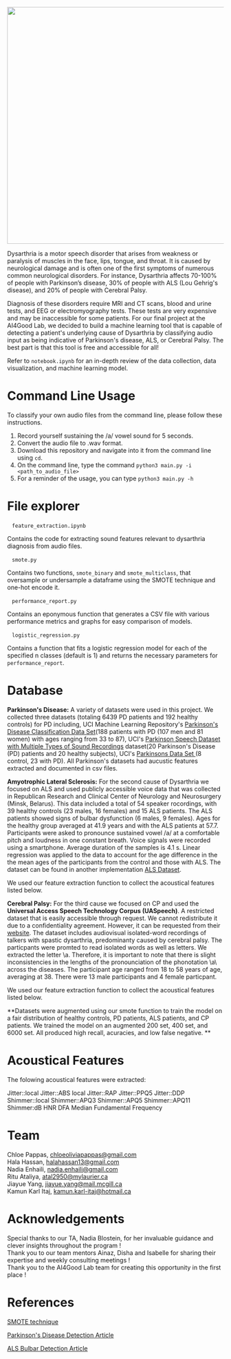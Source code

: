 <p align="center">
  <img width="550" src="https://user-images.githubusercontent.com/49031258/122465135-b89f9c00-cf85-11eb-9e3b-b123e2dcae44.jpg">
</p>

Dysarthria is a motor speech disorder that arises from weakness or paralysis of muscles in the face, lips, tongue, and throat. It is caused by neurological damage and is often one of the first symptoms of numerous common neurological disorders. For instance, Dysarthria affects 70-100% of people with Parkinson’s disease, 30% of people with ALS (Lou Gehrig's disease), and 20% of people with Cerebral Palsy. 

Diagnosis of these disorders require MRI and CT scans, blood and urine tests, and EEG or electromyography tests. These tests are very expensive and may be inaccessible for some patients. For our final project at the AI4Good Lab, we decided to build a machine learning tool that is capable of detecting a patient's underlying cause of Dysarthria by classifying audio input as being indicative of Parkinson's disease, ALS, or Cerebral Palsy. The best part is that this tool is free and accessible for all!

Refer to `notebook.ipynb` for an in-depth review of the data collection, data visualization, and machine learning model.

# Command Line Usage
To classify your own audio files from the command line, please follow these instructions.  
1. Record yourself sustaining the /a/ vowel sound for 5 seconds. 
2. Convert the audio file to .wav format.
3. Download this repository and navigate into it from the command line using ```cd```.
4. On the command line, type the command ``` python3 main.py -i <path_to_audio_file> ```
5. For a reminder of the usage, you can type ``` python3 main.py -h ```

# File explorer
` ` ` feature_extraction.ipynb ` ` ` 

Contains the code for extracting sound features relevant to dysarthria diagnosis from audio files.

 ` ` ` smote.py ` ` `

Contains two functions, `smote_binary` and `smote_multiclass`, that oversample or undersample a dataframe using the SMOTE technique and one-hot encode it.

` ` ` performance_report.py ` ` `

Contains an eponymous function that generates a CSV file with various performance metrics and graphs for easy comparison of models.

` ` ` logistic_regression.py ` ` `

Contains a function that fits a logistic regression model for each of the specified n classes (default is 1) and returns the necessary parameters for `performance_report`.


# Database
**Parkinson's Disease:**
A variety of datasets were used in this project. We collected three datasets (totaling 6439 PD patients and 192 healthy controls) for PD including, UCI Machine Learning Repository's [Parkinson's Disease Classification Data Set](https://archive.ics.uci.edu/ml/datasets/Parkinson%27s+Disease+Classification)(188 patients with PD (107 men and 81 women) with ages ranging from 33 to 87), UCI's [Parkinson Speech Dataset with Multiple Types of Sound Recordings](https://archive.ics.uci.edu/ml/datasets/Parkinson+Speech+Dataset+with++Multiple+Types+of+Sound+Recordings#) dataset(20 Parkinson's Disease (PD) patients and 20 healthy subjects), UCI's [Parkinsons Data Set ](https://archive.ics.uci.edu/ml/datasets/parkinsons)(8 control, 23 with PD). All Parkinson's datasets had aucustic features extracted and documented in csv files. 

**Amyotrophic Lateral Sclerosis:**
For the second cause of Dysarthria we focused on ALS and used publicly accessible voice data that was collected in Republican Research and Clinical Center of Neurology and Neurosurgery (Minsk, Belarus). This data included a total of  54 speaker rocordings, with 39 healthy controls (23 males, 16 females) and 15 ALS patients. The ALS patients showed signs of bulbar dysfunction (6 males, 9 females). Ages for the healthy group averaged at 41.9 years and with the ALS patients at 57.7. Participants were asked to pronounce sustained vowel /a/ at a comfortable pitch and loudness in one constant breath. Voice signals were recorded using a smartphone. Average duration of the samples is 4.1 s. Linear regression was applied to the data to account for the age difference in the the mean ages of the participants from the control and those with ALS. The dataset can be found in another implementation [ALS Dataset](https://github.com/Mak-Sim/Troparion/tree/master/SPA2019).

We used our feature extraction function to collect the acoustical features listed below. 

**Cerebral Palsy:**
For the third cause we focused on CP and used the **Universal Access Speech Technology Corpus (UASpeech)**. A restricted dataset that is easily accessible through request. We cannot redistribute it due to a confidentiality agreement. However, it can be requested from their [website](http://isle.illinois.edu/sst/data/UASpeech/index.html). The dataset includes audiovisual isolated-word recordings of talkers with spastic dysarthria, predominanty caused by cerebral palsy. The particpants were promted to read isolated words as well as letters. We extracted the letter \a\. Therefore, it is important to note that there is slight inconsistencies in the lengths of the pronounciation of the phonotation \a\ across the diseases. The participant age ranged from 18 to 58 years of age, averaging at 38. There were 13 male participants and 4 female particpant. 

We used our feature extraction function to collect the acoustical features listed below. 

**Datasets were augmented using our smote function to train the model on a fair distribution of healthy controls, PD patients, ALS patients, and CP patients. We trained the model on an augmented 200 set, 400 set, and 6000 set. All produced high recall, acuracies, and low false negative. 
**

# Acoustical Features
The folowing acoustical features were extracted:

Jitter::local
Jitter::ABS local
Jitter::RAP
Jitter::PPQ5
Jitter::DDP
Shimmer::local
Shimmer::APQ3
Shimmer::APQ5
Shimmer::APQ11
Shimmer:dB
HNR
DFA
Median Fundamental Frequency

# Team
Chloe Pappas, <chloeoliviapappas@gmail.com>  
Hala Hassan, <halahassan13@gmail.com>  
Nadia Enhaili, <nadia.enhaili@gmail.com>  
Ritu Ataliya, <atal2950@mylaurier.ca>  
Jiayue Yang, <jiayue.yang@mail.mcgill.ca>  
Kamun Karl Itaj, <kamun.karl-itaj@hotmail.ca>  

# Acknowledgements
Special thanks to our TA, Nadia Blostein, for her invaluable guidance and clever insights throughout the program !  
Thank you to our team mentors Ainaz, Disha and Isabelle for sharing their expertise and weekly consulting meetings !  
Thank you to the AI4Good Lab team for creating this opportunity in the first place !

# References
[SMOTE technique](https://machinelearningmastery.com/smote-oversampling-for-imbalanced-classification/)

[Parkinson's Disease Detection Article](https://www.researchgate.net/publication/347520593_Parkinson%27s_Disease_Detection_from_Voice_and_Speech_Data_Using_Machine_Learning)

[ALS Bulbar Detection Article](https://www.bsuir.by/m/12_100229_1_139167.pdf)
